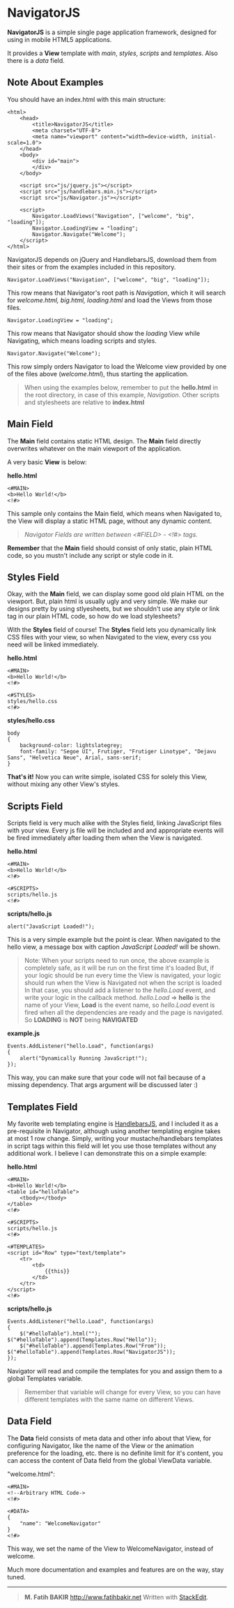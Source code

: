 NavigatorJS
=

**NavigatorJS** is a simple single page application framework, designed for using in mobile HTML5 applications.

It provides a **View** template with *main*, *styles*, *scripts* and *templates*. Also there is a *data* field.

Note About Examples
----------
You should have an index.html with this main structure:

    <html>
        <head>
            <title>NavigatorJS</title>
            <meta charset="UTF-8">
            <meta name="viewport" content="width=device-width, initial-scale=1.0">
        </head>
        <body>
            <div id="main">
            </div>
        </body>
    
        <script src="js/jquery.js"></script>
        <script src="js/handlebars.min.js"></script>
        <script src="js/Navigator.js"></script>
    
        <script>
            Navigator.LoadViews("Navigation", ["welcome", "big", "loading"]);
            Navigator.LoadingView = "loading";
            Navigator.Navigate("Welcome");
        </script>
    </html>

NavigatorJS depends on jQuery and HandlebarsJS, download them from their sites or from the examples included in this repository.

    Navigator.LoadViews("Navigation", ["welcome", "big", "loading"]);

This row means that Navigator's root path is *Navigation*, which it will search for *welcome.html, big.html, loading.html* and load the Views from those files.

    Navigator.LoadingView = "loading";

This row means that Navigator should show the *loading* View while Navigating, which means loading scripts and styles.

    Navigator.Navigate("Welcome");

This row simply orders Navigator to load the Welcome view provided by one of the files above (*welcome.html*), thus starting the application.

>When using the examples below, remember to put the **hello.html** in the root directory, in case of this example, *Navigation*.
>Other scripts and stylesheets are relative to **index.html**

Main Field
----------

The **Main** field contains static HTML design. The **Main** field directly overwrites whatever on the main viewport of the application.

A very basic **View** is below:

**hello.html**

    <#MAIN>
    <b>Hello World!</b>
    <!#>

This sample only contains the Main field, which means when Navigated to, the View will display a static HTML page, without any dynamic content.

>*Navigator Fields are written between <#FIELD> - <\!#> tags.*

**Remember** that the **Main** field should consist of only static, plain HTML code, so you mustn't include any script or style code in it.

Styles Field
----------
Okay, with the **Main** field, we can display some good old plain HTML on the viewport. 
But, plain html is usually ugly and very simple. We make our designs pretty by using stlyesheets, but we shouldn't use any style or link tag in our plain HTML code, so how do we load stylesheets?

With the **Styles** field of course!
The **Styles** field lets you dynamically link CSS files with your view, so when Navigated to the view, every css you need will be linked immediately.

**hello.html**

    <#MAIN>
    <b>Hello World!</b>
    <!#>
    
    <#STYLES>
    styles/hello.css
    <!#>
    
**styles/hello.css**

    body
    {
        background-color: lightslategrey;
        font-family: "Segoe UI", Frutiger, "Frutiger Linotype", "Dejavu Sans", "Helvetica Neue", Arial, sans-serif;
    }
   
**That's it!** Now you can write simple, isolated CSS for solely this View, without mixing any other View's styles.
    
Scripts Field
----------
Scripts field is very much alike with the Styles field, linking JavaScript files with your view.
Every js file will be included and and appropriate events will be fired immediately after loading them when the View is navigated.

**hello.html**

    <#MAIN>
    <b>Hello World!</b>
    <!#>
    
    <#SCRIPTS>
    scripts/hello.js
    <!#>
    
**scripts/hello.js**
    
    alert("JavaScript Loaded!");
    
This is a very simple example but the point is clear. When navigated to the hello view, a message box with caption *JavaScript Loaded!* will be shown.

>Note:
>When your scripts need to run once, the above example is completely safe, as it will be run on the first time it's loaded
>But, if your logic should be run every time the View is navigated, your logic should run when the View is Navigated not when the script is loaded
>In that case, you should add a listener to the *hello.Load* event, and write your logic in the callback method.
>*hello.Load* => **hello** is the name of your View, **Load** is the event name, so *hello.Load* event is fired when all the dependencies are ready and the page is navigated.
>So **LOADING** is **NOT** being **NAVIGATED**

**example.js**

    Events.AddListener("hello.Load", function(args)
    {
        alert("Dynamically Running JavaScript!");
    });
    
This way, you can make sure that your code will not fail because of a missing dependency.
That args argument will be discussed later :)

Templates Field
---------
My favorite web templating engine is [HandlebarsJS][1], and I included it as a pre-requisite in Navigator, although using another templating engine takes at most 1 row change. 
Simply, writing your mustache/handlebars templates in script tags within this field will let you use those templates without any additional work.
I believe I can demonstrate this on a simple example:

**hello.html**

    <#MAIN>
    <b>Hello World!</b>
    <table id="helloTable">
        <tbody></tbody>
    </table>
    <!#>
    
    <#SCRIPTS>
    scripts/hello.js
    <!#>
    
    <#TEMPLATES>
    <script id="Row" type="text/template">
        <tr>
            <td>
                {{this}}
            </td>
        </tr>
    </script>
    <!#>
    
**scripts/hello.js**

    Events.AddListener("hello.Load", function(args)
    {
        $("#helloTable").html("");
    $("#helloTable").append(Templates.Row("Hello"));
        $("#helloTable").append(Templates.Row("From"));
    $("#helloTable").append(Templates.Row("NavigatorJS"));
    });

Navigator will read and compile the templates for you and assign them to a global Templates variable. 

>Remember that variable will change for every View, so you can have different templates with the same name on different Views.

Data Field
----------
The **Data** field consists of meta data and other info about that View, for configuring Navigator, like the name of the View or the animation preference for the loading, etc. there is no definite limit for it's content, you can access the content of Data field from the global ViewData variable.

"welcome.html":

    <#MAIN>
    <!--Arbitrary HTML Code->
    <!#>
    
    <#DATA>
    {
        "name": "WelcomeNavigator"
    }
    <!#>

This way, we set the name of the View to WelcomeNavigator, instead of welcome.

Much more documentation and examples and features are on the way, stay tuned.

---
>**M. Fatih BAKIR**
>http://www.fatihbakir.net
> Written with [StackEdit](https://stackedit.io/).


  [1]: http://handlebarsjs.com/
